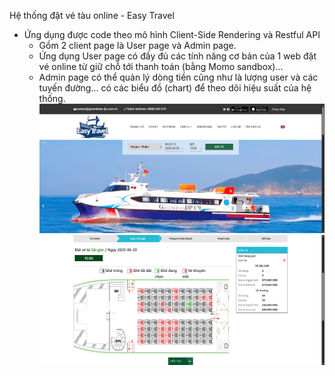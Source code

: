 Hệ thống đặt vé tàu online - Easy Travel
- Ứng dụng được code theo mô hình Client-Side Rendering và Restful API
  + Gồm 2 client page là User page và Admin page.
  + Ứng dụng User page có đầy đủ các tính năng cơ bản của 1 web đặt vé online từ giữ chỗ tới thanh toán (bằng Momo sandbox)...
  + Admin page có thể quản lý dòng tiền cũng như là lượng user và các tuyến đường... có các biểu đồ (chart) để theo dõi hiệu suất của hệ thống.
![Home Page](./booking_app/public/home_page.png)
![Booking feature](./booking_app/public/booking_page.png)
